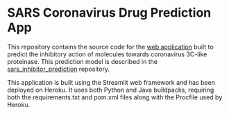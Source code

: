 # SARS Coronavirus Drug Prediction App

This repository contains the source code for the [web application](https://sars-drug-bioactivity.herokuapp.com/) built to predict the inhibitory action of molecules towards coronavirus 3C-like proteinase. This prediction model is described in the [sars_inhibitor_prediction](https://github.com/hamiq/sars_inhibitor_prediction) repository.

This application is built using the Streamlit web framework and has been deployed on Heroku. It uses both Python and Java buildpacks, requiring both the requirements.txt and pom.xml files along with the Procfile used by Heroku.
